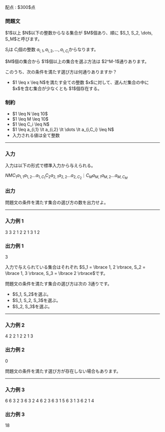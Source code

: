 
<div>

<span>

<span>

<p>
配点 : $300$点
</p>

<div>

<section>

### **問題文**

<p>
$1$以上 $N$以下の整数からなる集合が $M$個あり、順に $S_1, S_2, \dots, S_M$と呼びます。

$S_i$は $C_i$個の整数 $a_{i, 1}, a_{i, 2}, \dots, a_{i, C_i}$からなります。
</p>

<p>
$M$個の集合から $1$個以上の集合を選ぶ方法は $2^M-1$通りあります。

このうち、次の条件を満たす選び方は何通りありますか？
</p>

<ul>

<li>
$1 \leq x \leq N$を満たす全ての整数 $x$に対して、選んだ集合の中に $x$を含む集合が少なくとも $1$個存在する。
</li>

</ul>

</section>

</div>

<div>

<section>

### **制約**

<ul>

<li>
$1 \leq N \leq 10$
</li>

<li>
$1 \leq M \leq 10$
</li>

<li>
$1 \leq C_i \leq N$
</li>

<li>
$1 \leq a_{i,1} \lt a_{i,2} \lt \dots \lt a_{i,C_i} \leq N$
</li>

<li>
入力される値は全て整数
</li>

</ul>

</section>

</div>

---

<div>

<div>

<section>

### **入力**

<p>
入力は以下の形式で標準入力から与えられる。
</p>

<div>

$N$$M$$C_1$$a_{1,1}$$a_{1,2}$$\dots$$a_{1,C_1}$$C_2$$a_{2,1}$$a_{2,2}$$\dots$$a_{2,C_2}$$\vdots$$C_M$$a_{M,1}$$a_{M,2}$$\dots$$a_{M,C_M}$
</div>

</section>

</div>

<div>

<section>

### **出力**

<p>
問題文の条件を満たす集合の選び方の数を出力せよ。
</p>

</section>

</div>

</div>

---

<div>

<section>

### **入力例 1**

<div>

3 3
2
1 2
2
1 3
1
2

</div>

</section>

</div>

<div>

<section>

### **出力例 1**

<div>

3

</div>

<p>
入力で与えられている集合はそれぞれ $S_1 = \lbrace 1, 2 \rbrace, S_2 = \lbrace 1, 3 \rbrace, S_3 = \lbrace 2 \rbrace$です。

問題文の条件を満たす集合の選び方は次の $3$通りです。
</p>

<ul>

<li>
$S_1, S_2$を選ぶ。
</li>

<li>
$S_1, S_2, S_3$を選ぶ。
</li>

<li>
$S_2, S_3$を選ぶ。
</li>

</ul>

</section>

</div>

---

<div>

<section>

### **入力例 2**

<div>

4 2
2
1 2
2
1 3

</div>

</section>

</div>

<div>

<section>

### **出力例 2**

<div>

0

</div>

<p>
問題文の条件を満たす選び方が存在しない場合もあります。
</p>

</section>

</div>

---

<div>

<section>

### **入力例 3**

<div>

6 6
3
2 3 6
3
2 4 6
2
3 6
3
1 5 6
3
1 3 6
2
1 4

</div>

</section>

</div>

<div>

<section>

### **出力例 3**

<div>

18

</div>

</section>

</div>

</span>

</span>

</div>
